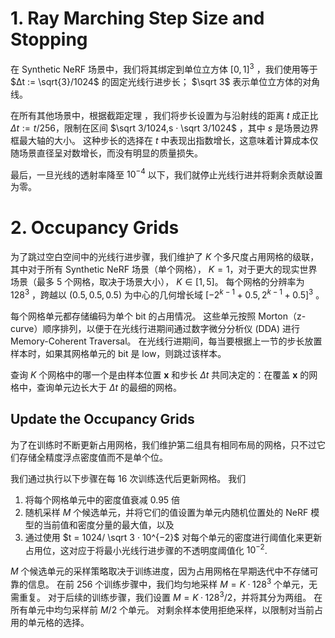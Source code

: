 # 1. Ray Marching Step Size and Stopping

在 Synthetic NeRF 场景中，我们将其绑定到单位立方体 $[0, 1]^3$ ，我们使用等于 $Δt := \sqrt{3}/1024$ 的固定光线行进步长； $\sqrt 3$ 表示单位立方体的对角线。

在所有其他场景中，根据截距定理 ，我们将步长设置为与沿射线的距离 $t$ 成正比 $Δt := t/256$，限制在区间 $\sqrt 3/1024,s · \sqrt 3/1024$ ，其中 $s$ 是场景边界框最大轴的大小。 这种步长的选择在 $t$ 中表现出指数增长，这意味着计算成本仅随场景直径呈对数增长，而没有明显的质量损失。

最后，一旦光线的透射率降至 $10^{−4}$ 以下，我们就停止光线行进并将剩余贡献设置为零。

# 2. Occupancy Grids

为了跳过空白空间中的光线行进步骤，我们维护了 $K$ 个多尺度占用网格的级联，其中对于所有 Synthetic NeRF 场景（单个网格）， $K = 1$，对于更大的现实世界场景（最多 $5$ 个网格，取决于场景大小）， $K ∈ [1, 5]$。 每个网格的分辨率为 $128^3$ ，跨越以 $(0.5, 0.5, 0.5)$ 为中心的几何增长域 $[−2^ {k−1} +0.5, 2 ^{k−1} +0.5] ^3$ 。

每个网格单元都存储编码为单个 bit 的占用情况。 这些单元按照 Morton（z-curve）顺序排列，以便于在光线行进期间通过数字微分分析仪 (DDA) 进行 Memory-Coherent Traversal。 在光线行进期间，每当要根据上一节的步长放置样本时，如果其网格单元的 bit 是 low，则跳过该样本。

查询 $K$ 个网格中的哪一个是由样本位置 $\mathbf x$ 和步长 $Δt$ 共同决定的：在覆盖 $\mathbf x$ 的网格中，查询单元边长大于 $Δt$ 的最细的网格。

## Update the Occupancy Grids

为了在训练时不断更新占用网格，我们维护第二组具有相同布局的网格，只不过它们存储全精度浮点密度值而不是单个位。

我们通过执行以下步骤在每 $16$ 次训练迭代后更新网格。 我们

1. 将每个网格单元中的密度值衰减 $0.95$ 倍
2. 随机采样 $M$ 个候选单元，并将它们的值设置为单元内随机位置处的 NeRF 模型的当前值和密度分量的最大值，以及
3. 通过使用 $t = 1024/ \sqrt 3 · 10^{−2}$ 对每个单元的密度进行阈值化来更新占用位，这对应于将最小光线行进步骤的不透明度阈值化 $10^{− 2}$.

$M$ 个候选单元的采样策略取决于训练进度，因为占用网格在早期迭代中不存储可靠的信息。 在前 $256$ 个训练步骤中，我们均匀地采样 $M = K·128^3$ 个单元，无需重复。 对于后续的训练步骤，我们设置 $M = K·128^3 /2$，并将其分为两组。 在所有单元中均匀采样前 $M/2$ 个单元。 对剩余样本使用拒绝采样，以限制对当前占用的单元格的选择。
